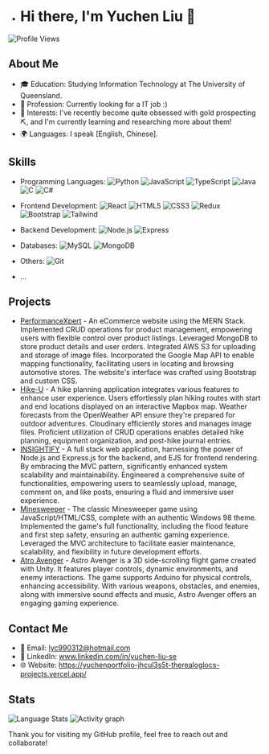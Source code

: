 - # Hi there, I'm Yuchen Liu 👋

![Profile Views](https://komarev.com/ghpvc/?username=TheRealOGLoc)

## About Me
- 🎓 Education: Studying Information Technology at The University of Queensland.
- 💼 Profession: Currently looking for a IT job :)
- 🌱 Interests: I've recently become quite obsessed with gold prospecting⛏️, and I'm currently learning and researching more about them!
- 🌍 Languages: I speak [English, Chinese].

## Skills
- Programming Languages: 
  ![Python](https://img.shields.io/badge/Python-3776AB?style=flat-square&logo=python&logoColor=white) 
  ![JavaScript](https://img.shields.io/badge/JavaScript-F7DF1E?style=flat-square&logo=javascript&logoColor=black) 
  ![TypeScript](https://img.shields.io/badge/TypeScript-007ACC?style=flat-square&logo=typescript&logoColor=white) 
  ![Java](https://img.shields.io/badge/Java-007396?style=flat-square&logo=java&logoColor=white) 
  ![C](https://img.shields.io/badge/C-A8B9CC?style=flat-square&logo=C&logoColor=black) 
  ![C#](https://img.shields.io/badge/C%23-239120?style=flat-square&logo=c-sharp&logoColor=white)

- Frontend Development: 
  ![React](https://img.shields.io/badge/React-61DAFB?style=flat-square&logo=react&logoColor=black) 
  ![HTML5](https://img.shields.io/badge/HTML5-E34F26?style=flat-square&logo=html5&logoColor=white) 
  ![CSS3](https://img.shields.io/badge/CSS3-1572B6?style=flat-square&logo=css3&logoColor=white) 
  ![Redux](https://img.shields.io/badge/Redux-764ABC?style=flat-square&logo=redux&logoColor=white) 
  ![Bootstrap](https://img.shields.io/badge/Bootstrap-7952B3?style=flat-square&logo=bootstrap&logoColor=white) 
  ![Tailwind](https://img.shields.io/badge/Tailwind%20CSS-38B2AC?style=flat-square&logo=tailwind-css&logoColor=white)

- Backend Development: 
  ![Node.js](https://img.shields.io/badge/Node.js-43853D?style=flat-square&logo=node-dot-js&logoColor=white) 
  ![Express](https://img.shields.io/badge/Express-000000?style=flat-square&logo=express&logoColor=white)

- Databases: 
  ![MySQL](https://img.shields.io/badge/MySQL-4479A1?style=flat-square&logo=mysql&logoColor=white) 
  ![MongoDB](https://img.shields.io/badge/MongoDB-4EA94B?style=flat-square&logo=mongodb&logoColor=white)

- Others: 
  ![Git](https://img.shields.io/badge/Git-F05032?style=flat-square&logo=git&logoColor=white)
  
- ...

## Projects
- [PerformanceXpert](https://github.com/TheRealOGLoc/performanceXpert) - An eCommerce website using the MERN Stack. Implemented CRUD operations for product management, empowering users with flexible control over product listings. Leveraged MongoDB to store product details and user orders. Integrated AWS S3 for uploading and storage of image files. Incorporated the Google Map API to enable mapping functionality, facilitating users in locating and browsing automotive stores. The website's interface was crafted using Bootstrap and custom CSS.
- [Hike-U](https://github.com/TheRealOGLoc/hike-u) - A hike planning application integrates various features to enhance user experience. Users effortlessly plan hiking routes with start and end locations displayed on an interactive Mapbox map. Weather forecasts from the OpenWeather API ensure they're prepared for outdoor adventures. Cloudinary efficiently stores and manages image files. Proficient utilization of CRUD operations enables detailed hike planning, equipment organization, and post-hike journal entries.
- [INSIGHTIFY](https://github.com/TheRealOGLoc/insightify) - A full stack web application, harnessing the power of Node.js and Express.js for the backend, and EJS for frontend rendering. By embracing the MVC pattern, significantly enhanced system scalability and maintainability. Engineered a comprehensive suite of functionalities, empowering users to seamlessly upload, manage, comment on, and like posts, ensuring a fluid and immersive user experience.
- [Minesweeper](https://github.com/TheRealOGLoc/minesweeper-Win98) - The classic Minesweeper game using JavaScript/HTML/CSS, complete with an authentic Windows 98 theme. Implemented the game's full functionality, including the flood feature and first step safety, ensuring an authentic gaming experience. Leveraged the MVC architecture to facilitate easier maintenance, scalability, and flexibility in future development efforts.
- [Atro Avenger](https://github.com/TheRealOGLoc/Astro-Avenger) - 
Astro Avenger is a 3D side-scrolling flight game created with Unity. It features player controls, dynamic environments, and enemy interactions. The game supports Arduino for physical controls, enhancing accessibility. With various weapons, obstacles, and enemies, along with immersive sound effects and music, Astro Avenger offers an engaging gaming experience.

## Contact Me
- 📧 Email: lyc990312@hotmail.com
- 💼 LinkedIn: www.linkedin.com/in/yuchen-liu-se
- 🌐 Website: https://yuchenportfolio-jhcul3s5t-therealoglocs-projects.vercel.app/

## Stats
![Language Stats](https://github-readme-stats.vercel.app/api/top-langs/?username=TheRealOGLoc&layout=compact&theme=radical)
![Activity graph](https://github-readme-activity-graph.cyclic.app/graph?username=TheRealOGLoc&theme=github)

Thank you for visiting my GitHub profile, feel free to reach out and collaborate!


<!---
TheRealOGLoc/TheRealOGLoc is a ✨ special ✨ repository because its `README.md` (this file) appears on your GitHub profile.
You can click the Preview link to take a look at your changes.
--->
